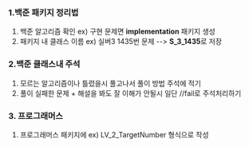 ### 1.백준 패키지 정리법
1) 백준 알고리즘 확인 ex) 구현 문제면 **implementation** 패키지 생성
2) 패키지 내 클래스 이름 ex) 실버3 1435번 문제 --> **S_3_1435**로 저장

### 2.백준 클래스내 주석
1) 모르는 알고리즘이나 틀렸을시 풀고나서 풀이 방법 주석에 적기
2) 풀이 실패한 문제 + 해설을 봐도 잘 이해가 안될시 일단 //fail로 주석처리하기

### 3. 프로그래머스
1) 프로그래머스 패키지에 ex) LV_2_TargetNumber 형식으로 작성
